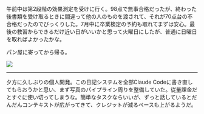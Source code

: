 午前中は第2段階の効果測定を受けに行く。98点で無事合格だったが、終わった後書類を受け取るときに間違って他の人のものを渡されて、それが70点台の不合格だったのでびっくりした。7月中に卒業検定の予約も取れてまずは安心。最後の教習からできるだけ近い日がいいかと思って火曜日にしたが、普通に日曜日を取ればよかったかな。

パン屋に寄ってから帰る。

![](https://photos.apkas.net/medium/202507/20250705-G3000480.webp)

---

夕方に久しぶりの個人開発。この日記システムを全部Claude Codeに書き直してもらおうかと思い、まず写真のパイプライン周りを整備していた。従量課金だとすぐに使い切ってしまうな。簡単なタスクならいいが、ずっと話しているとだんだんコンテキストが広がってきて、クレジットが減るペースも上がるようだ。
